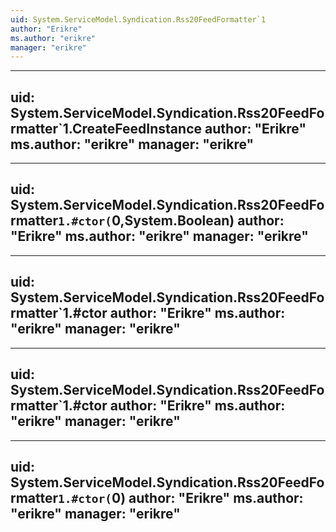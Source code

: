 ```yaml
---
uid: System.ServiceModel.Syndication.Rss20FeedFormatter`1
author: "Erikre"
ms.author: "erikre"
manager: "erikre"
---
```


---
uid: System.ServiceModel.Syndication.Rss20FeedFormatter`1.CreateFeedInstance
author: "Erikre"
ms.author: "erikre"
manager: "erikre"
---

---
uid: System.ServiceModel.Syndication.Rss20FeedFormatter`1.#ctor(`0,System.Boolean)
author: "Erikre"
ms.author: "erikre"
manager: "erikre"
---

---
uid: System.ServiceModel.Syndication.Rss20FeedFormatter`1.#ctor
author: "Erikre"
ms.author: "erikre"
manager: "erikre"
---

---
uid: System.ServiceModel.Syndication.Rss20FeedFormatter`1.#ctor
author: "Erikre"
ms.author: "erikre"
manager: "erikre"
---

---
uid: System.ServiceModel.Syndication.Rss20FeedFormatter`1.#ctor(`0)
author: "Erikre"
ms.author: "erikre"
manager: "erikre"
---
